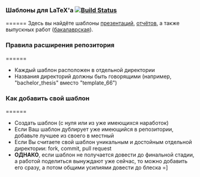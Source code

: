 ### Шаблоны для LaTeX'a [![Build Status](https://travis-ci.org/ejiek/latex_templates.svg?branch=master)](https://travis-ci.org/ejiek/latex_templates)
======
Здесь вы найдёте шаблоны [презентаций](https://github.com/ejiek/latex_templates/tree/master/presentation), [отчётов](https://github.com/ejiek/latex_templates/tree/master/report), а также выпускных работ ([бакалаврская](https://github.com/ejiek/latex_templates/tree/master/bachelor_thesis)).


### Правила расширения репозитория
======

* Каждый шаблон расположен в отдельной директории
* Названия директорий должны быть говорящими (например, "bachelor_thesis" вместо "template_66")

### Как добавить свой шаблон
======

* Создать шаблон (с нуля или из уже имеющихся наработок)
* Если Ваш шаблон дублирует уже имеющийся в репозитории, добавьте лучшее из своего в местный
* Если Вы считаете свой шаблон уникальным и достойным отдельной директории: fork, commit, pull request
* **ОДНАКО**, если шаблон не получается довести до финальной стадии, а работой поделиться вынуждают уже сейчас, то можно добавить его сразу, а потом общими усилиями довести до блеска =]
